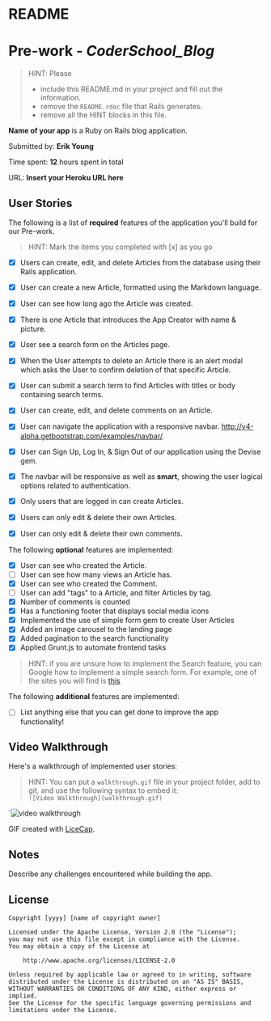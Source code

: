 # README

# Pre-work - *CoderSchool_Blog*

> HINT: Please
> - include this README.md in your project and fill out the information. 
> - remove the `README.rdoc` file that Rails generates. 
> - remove all the HINT blocks in this file.

**Name of your app** is a Ruby on Rails blog application.

Submitted by: **Erik Young**

Time spent: **12** hours spent in total

URL: **Insert your Heroku URL here**

## User Stories

The following is a list of **required** features of the application you'll build for our Pre-work.

> HINT: Mark the items you completed with [x] as you go

* [X] Users can create, edit, and delete Articles from the database using their Rails application.
* [X] User can create a new Article, formatted using the Markdown language.
* [X] User can see how long ago the Article was created.
* [X] There is one Article that introduces the App Creator with name & picture.
* [X] User see a search form on the Articles page.
* [X] When the User attempts to delete an Article there is an alert modal which asks the User to confirm deletion of that specific Article.
* [X] User can submit a search term to find Articles with titles or body containing search terms.
* [X] User can create, edit, and delete comments on an Article.
* [X] User can navigate the application with a responsive navbar.
      http://v4-alpha.getbootstrap.com/examples/navbar/.
* [X] User can Sign Up, Log In, & Sign Out of our application using the Devise gem.      
* [X] The navbar will be responsive as well as **smart**, showing the user logical options related to authentication.
* [X] Only users that are logged in can create Articles.
* [X] Users can only edit & delete their own Articles.
* [X] User can only edit & delete their own comments.


The following **optional** features are implemented:

* [X] User can see who created the Article.
* [ ] User can see how many views an Article has.
* [X] User can see who created the Comment.
* [ ] User can add "tags" to a Article, and filter Articles by 
tag.
* [X] Number of comments is counted
* [X] Has a functioning footer that displays social media icons
* [X] Implemented the use of simple form gem to create User Articles
* [X] Added an image carousel to the landing page 
* [X]  Added pagination to the search functionality
* [X] Applied Grunt.js to automate frontend tasks

> HINT: if you are unsure how to implement the Search feature, you can Google how to implement a simple search form. For example, one of the sites you will find is [this](http://www.jorgecoca.com/buils-search-form-ruby-rails/)

The following **additional** features are implemented:

- [ ] List anything else that you can get done to improve the app functionality!

## Video Walkthrough 

Here's a walkthrough of implemented user stories:

> HINT: You can put a `walkthrough.gif` file in your project folder, add to git, and use the following syntax to embed it:  
> `![Video Walkthrough](walkthrough.gif)` 

`![video walkthrough](file:///Users/ErikYoung/Desktop/Prework_Demo_CoderSchool.gif)

>

GIF created with [LiceCap](http://www.cockos.com/licecap/).

## Notes

Describe any challenges encountered while building the app.

## License

    Copyright [yyyy] [name of copyright owner]

    Licensed under the Apache License, Version 2.0 (the "License");
    you may not use this file except in compliance with the License.
    You may obtain a copy of the License at

        http://www.apache.org/licenses/LICENSE-2.0

    Unless required by applicable law or agreed to in writing, software
    distributed under the License is distributed on an "AS IS" BASIS,
    WITHOUT WARRANTIES OR CONDITIONS OF ANY KIND, either express or implied.
    See the License for the specific language governing permissions and
    limitations under the License.
